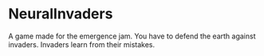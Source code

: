 # NeuralInvaders
A game made for the emergence jam. You have to defend the earth against invaders. Invaders learn from their mistakes.
